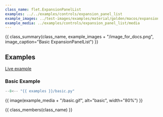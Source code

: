 ```yaml
---
class_name: flet.ExpansionPanelList
examples: ../../examples/controls/expansion_panel_list
example_images: ../test-images/examples/material/golden/macos/expansion_panel_list
example_media: ../examples/controls/expansion_panel_list/media
---
```


{{ class_summary(class_name, example_images + "/image_for_docs.png", image_caption="Basic ExpansionPanelList") }}

## Examples

[Live example](https://flet-controls-gallery.fly.dev/layout/expansionpanellist)

### Basic Example

```python
--8<-- "{{ examples }}/basic.py"
```

{{ image(example_media + "/basic.gif", alt="basic", width="80%") }}


{{ class_members(class_name) }}
